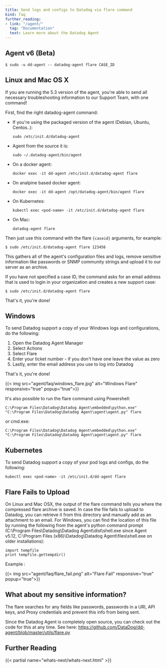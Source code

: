 ```yaml
---
title: Send logs and configs to Datadog via flare command
kind: faq
further_reading:
- link: "/agent/"
  tag: "Documentation"
  text: Learn more about the Datadog Agent
---
```


## Agent v6 (Beta)

```
$ sudo -u dd-agent -- datadog-agent flare CASE_ID
```

## Linux and Mac OS X

If you are running the 5.3 version of the agent, you're able to send all necessary troubleshooting information to our Support Team, with one command!

First, find the right datadog-agent command:

* If you're using the packaged version of the agent (Debian, Ubuntu, Centos..):   
    ```
    sudo /etc/init.d/datadog-agent
    ```
* Agent from the source it is:  
    ```
    sudo ~/.datadog-agent/bin/agent
    ```
* On a docker agent:  
    ```
    docker exec -it dd-agent /etc/init.d/datadog-agent flare
    ```
* On analpine based docker agent:  
    ```
    docker exec -it dd-agent /opt/datadog-agent/bin/agent flare
    ```
* On Kubernetes:  
    ```
    kubectl exec <pod-name> -it /etc/init.d/datadog-agent flare
    ```
* On Mac:  
    ```
    datadog-agent flare
    ```

Then just use this command with the flare `{caseid}` arguments, for example:
```
$ sudo /etc/init.d/datadog-agent flare 123456
```

This gathers all of the agent's configuration files and logs, remove sensitive information like passwords or SNMP community strings and upload it to our server as an archive.

If you have not specified a case ID, the command asks for an email address that is used to login in your organization and creates a new support case: 
```
$ sudo /etc/init.d/datadog-agent flare
```

That's it, you're done!

## Windows

To send Datadog support a copy of your Windows logs and configurations, do the following:

1. Open the Datadog Agent Manager
2. Select Actions
3. Select Flare
4. Enter your ticket number - if you don't have one leave the value as zero
5. Lastly, enter the email address you use to log into Datadog

That's it, you're done!

{{< img src="agent/faq/windows_flare.jpg" alt="Windows Flare" responsive="true" popup="true">}}

It's also possible to run the flare command using Powershell:

```
C:\Program Files\Datadog\Datadog Agent\embedded\python.exe" "C:\Program Files\Datadog\Datadog Agent\agent\agent.py" flare
```
or cmd.exe:
```
C:\Program Files\Datadog\Datadog Agent\embedded\python.exe" "C:\Program Files\Datadog\Datadog Agent\agent\agent.py" flare
```

## Kubernetes

To send Datadog support a copy of your pod logs and configs, do the following:
```
kubectl exec <pod-name> -it /etc/init.d/dd-agent flare
```

## Flare Fails to Upload

On Linux and Mac OSX, the output of the flare command tells you where the compressed flare archive is saved. In case the file fails to upload to Datadog, you can retrieve it from this directory and manually add as an attachment to an email. For Windows, you can find the location of this file by running the following from the agent's python command prompt (C:\Program Files\Datadog\Datadog Agent\dist\shell.exe since Agent v5.12, C:\Program Files (x86)\Datadog\Datadog Agent\files\shell.exe on older installations):

```
import tempfile
print tempfile.gettempdir()
```

Example : 

{{< img src="agent/faq/flare_fail.png" alt="Flare Fail" responsive="true" popup="true">}}

## What about my sensitive information? 

The flare searches for any fields like passwords, passwords in a URI, API keys, and Proxy credentials and prevent this info from being sent. 

Since the Datadog Agent is completely open source, you can check out the code for this at any time. See here: https://github.com/DataDog/dd-agent/blob/master/utils/flare.py

## Further Reading

{{< partial name="whats-next/whats-next.html" >}}